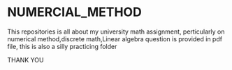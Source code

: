 # NUMERCIAL_METHOD
This repositories is all about my university math assignment,
perticularly on numerical method,discrete math,Linear algebra
question is provided in pdf file,
this is also a silly practicing folder



THANK YOU
